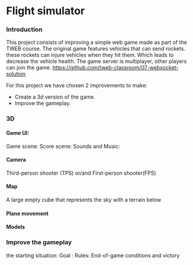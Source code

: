# Flight simulator

### Introduction

This project consists of improving a simple web game made as part of the TWEB course.
The original game features vehicles that can send rockets. these rockets can injure vehicles when they hit them. Which leads to decrease the vehicle health.
The game server is multiplayer, other players can join the game.
https://github.com/tweb-classroom/07-websocket-solution

For this project we have chosen 2 improvements to make: 
- Create a 3d version of the game.
- Improve the gameplay.


### 3D
#### Game UI: 
  Game scene:
  Score scene:
  Sounds and Music: 
  
#### Camera
Third-person shooter (TPS) or/and First-person shooter(FPS)

#### Map
A large empty cube that represents the sky with a terrain below

#### Plane movement

#### Models

### Improve the gameplay
the starting situation: 
Goal : 
Rules:
End-of-game conditions and victory
